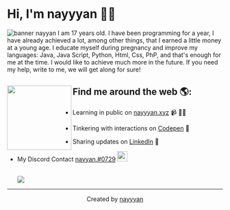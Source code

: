 
# Hi, I'm nayyyan 👋🏾

<img src="https://cdn.discordapp.com/attachments/962098120710303784/992406926417727488/header.png" alt="banner nayyan">
I am 17 years old. I have been programming for a year, I have already achieved a lot, among other things, that I earned a little money at a young age. I educate myself during pregnancy and improve my languages: Java, Java Script, Python, Html, Css, PhP, and that's enough for me at the time. I would like to achieve much more in the future. If you need my help, write to me, we will get along for sure!


## Find me around the web 🌎: <a href="https://github.com/sponsors/nayyyan"><img align="left" width="150" height="150" src="https://cdn.discordapp.com/attachments/962098120710303784/992407078687756318/octocat-1656677435971.png"></a>
- Learning in public on <a href="https://nayyyan.xyz">nayyyan.xyz</a> 📹 ✍🏾
- Tinkering with interactions on <a href="https://codepen.io/nayyyan"> Codepen</a> 🏓
- Sharing updates on <a href="https://www.linkedin.com/in/nayyyan/">LinkedIn</a> 💼
- My Discord Contact <a href="https://discord.com/">nayyan.#0729</a> <a href="https://emoji.gg/emoji/8930-earlydev"><img src="https://emoji.gg/assets/emoji/8930-earlydev.png" width="24px" height="24px" alt="earlydev"></a>

    <br>
    <a href="https://discord.com/users/817758281807822909">
        <img src="https://lanyard-profile-readme.vercel.app/api/670589668500176916?idleMessage=%22May%20the%20skiddin%20be%20with%20you%22&borderRadius=25px"/>
    </a>
    </p>
</div>


----
<div align="center">Created by <a href="127.0.0" target="_blank">nayyyan</a></div>
